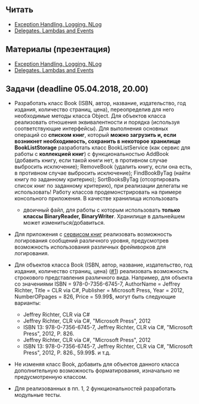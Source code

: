 ## Читать
- [Exception Handling. Logging. NLog](https://github.com/EPM-RD-NETLAB/.NET-Framework-modules/tree/master/M8.%20Exception%20Handling.%20Logging.%20NLog)
- [Delegates. Lambdas and Events](https://github.com/EPM-RD-NETLAB/.NET-Framework-modules/tree/master/M9.%20Delegates.%20Lambdas%20and%20Events)

## Материалы (презентация)
- [Exception Handling. Logging. NLog](https://github.com/EPM-RD-NETLAB/.NET-Framework-modules/tree/master/M8.%20Exception%20Handling.%20Logging.%20NLog)
- [Delegates. Lambdas and Events](https://github.com/EPM-RD-NETLAB/.NET-Framework-modules/tree/master/M9.%20Delegates.%20Lambdas%20and%20Events)

## Задачи (deadline 05.04.2018, 20.00)
- Разработать класс Book (ISBN, автор, название, издательство, год издания, количество страниц, цена), переопределив для него необходимые методы класса Object. Для объектов класса реализовать отношения эквивалентности и порядка (используя соответствующие интерфейсы). Для выполнения основных операций со **списком книг**, который **можно загрузить и, если возникнет необходимость, сохранить в некоторое хранилище BookListStorage** разработать класс BookListService (как сервис для работы с **коллекцией книг**) с функциональностью AddBook (добавить книгу, если такой книги нет, в противном случае выбросить исключение); RemoveBook (удалить книгу, если она есть, в противном случае выбросить исключение); FindBookByTag (найти книгу по заданному критерию); SortBooksByTag (отсортировать список книг по заданному критерию), при реализации делегаты не использовать!
Работу классов продемонстрировать на примере консольного приложения. 
В качестве хранилища использовать
    - двоичный файл, для работы с которым использовать **только классы BinaryReader, BinaryWriter**. Хранилище в дальнейшем может измениться/добавиться.

- Для приложения с [сервисом книг](https://github.com/AnzhelikaKravchuk/Training.-Spring-2018/tree/master/Day%2010) реализовать возможность логирования сообщений различного уровня, предусмотрев возможность использования различных фреймворков для логирования.
- Для объектов класса Book (ISBN, автор, название, издательство, год издания, количество страниц, цена) ([#1](https://github.com/AnzhelikaKravchuk/Training.-Spring-2018/tree/master/Day%2010)) реализовать возможность строкового представления различного вида. Например, для объекта со значениями ISBN = 978-0-7356-6745-7, AuthorName  = Jeffrey Richter, Title = CLR via C#, Publisher = Microsoft Press, Year = 2012, NumberOPpages = 826, Price = 59.99$, могут быть следующие варианты:
  - Jeffrey Richter, CLR via C#
  - Jeffrey Richter, CLR via C#, "Microsoft Press", 2012
  - ISBN 13: 978-0-7356-6745-7, Jeffrey Richter, CLR via C#, "Microsoft Press", 2012, P. 826.
  - Jeffrey Richter, CLR via C#, "Microsoft Press", 2012
  - ISBN 13: 978-0-7356-6745-7, Jeffrey Richter, CLR via C#, "Microsoft Press", 2012, P. 826., 59.99$. и т.д. 
- Не изменяя класс Book, добавить для объектов данного класса дополнительную возможность форматирования, изначально не предусмотренную классом. 
- Для реализованных в пп. 1, 2 функциональностей разработать модульные тесты.

